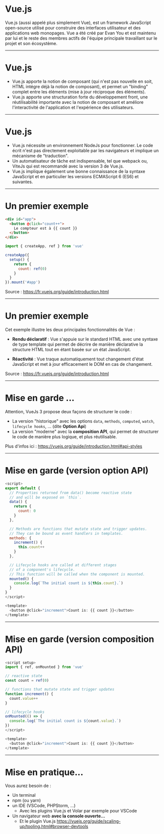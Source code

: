 # Vue.js

Vue.js (aussi appelé plus simplement Vue), est un framework JavaScript open-source utilisé pour construire des interfaces utilisateur et des applications web monopages. Vue a été créé par Evan You et est maintenu par lui et le reste des membres actifs de l'équipe principale travaillant sur le projet et son écosystème.

---

# Vue.js

* Vue.js apporte la notion de composant (qui n'est pas nouvelle en soit, HTML intégre déjà la notion de composant), et permet un "binding" complet entre les éléments (mise à jour réciproque des éléments).
* Vue.js apporte une structuration forte du développement front, une réutilisabilité importante avec la notion de composant et améliore l'interactivité de l'application et l'expérience des utilisateurs.

---

# Vue.js

* Vue.js nécessite un environnement NodeJs pour fonctionner. Le code écrit n'est pas directement exploitable par les navigateurs et implique un mécanisme de "traduction". 
* Un automatisateur de tâche est indispensable, tel que webpack ou, ViteJs qui est recommandé avec la version 3 de Vue.js.
* Vue.js implique également une bonne connaissance de la syntaxe JavaScript et en particulier les versions ECMAScript 6 (ES6) et suivantes.

---

# Un premier exemple

<div class="col1">

```html
<div id="app">
  <button @click="count++">
    Le compteur est à {{ count }}
  </button>
</div>
```

</div>

<div class="col2">

```javascript
import { createApp, ref } from 'vue'

createApp({
  setup() {
    return {
      count: ref(0)
    }
  }
}).mount('#app')
```

</div>

Source : https://fr.vuejs.org/guide/introduction.html

---

# Un premier exemple

Cet exemple illustre les deux principales fonctionnalités de Vue :

* **Rendu déclaratif** : Vue s'appuie sur le standard HTML avec une syntaxe de type template qui permet de décrire de manière déclarative la structure HTML tout en étant basée sur un état JavaScript.

* **Réactivité** : Vue traque automatiquement tout changement d'état JavaScript et met à jour efficacement le DOM en cas de changement.

Source : https://fr.vuejs.org/guide/introduction.html

---

# Mise en garde ...

Attention, VueJs 3 propose deux façons de structurer le code :

* La version "historique" avec les options `data`, `methods`, `computed`, `watch`, `lifecycle hooks`, ... (dite **Option Api**)
* La version "moderne" avec la **composition API**, qui permet de structurer le code de manière plus logique, et plus réutilisable.

Plus d'infos ici : https://vuejs.org/guide/introduction.html#api-styles

---

# Mise en garde (version option API)

```javascript
<script>
export default {
  // Properties returned from data() become reactive state
  // and will be exposed on `this`.
  data() {
    return {
      count: 0
    }
  },

  // Methods are functions that mutate state and trigger updates.
  // They can be bound as event handlers in templates.
  methods: {
    increment() {
      this.count++
    }
  },

  // Lifecycle hooks are called at different stages
  // of a component's lifecycle.
  // This function will be called when the component is mounted.
  mounted() {
    console.log(`The initial count is ${this.count}.`)
  }
}
</script>

<template>
  <button @click="increment">Count is: {{ count }}</button>
</template>
```

---

# Mise en garde (version composition API)

```javascript
<script setup>
import { ref, onMounted } from 'vue'

// reactive state
const count = ref(0)

// functions that mutate state and trigger updates
function increment() {
  count.value++
}

// lifecycle hooks
onMounted(() => {
  console.log(`The initial count is ${count.value}.`)
})
</script>

<template>
  <button @click="increment">Count is: {{ count }}</button>
</template>
```

---

# Mise en pratique...

Vous aurez besoin de :

* Un terminal
* npm (ou yarn)
* un IDE (VSCode, PHPStorm, ...)
  * Avec les plugins Vue.js et Volar par exemple pour VSCode
* Un navigateur web **avec la console ouverte...**
  * Et le plugin Vue.js https://vuejs.org/guide/scaling-up/tooling.html#browser-devtools  
